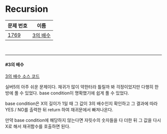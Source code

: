 # Recursion

| 문제 번호                                    | 이름                  |
| -------------------------------------------- | --------------------- |
| [1769](https://www.acmicpc.net/problem/1769) | [3의 배수](#3의-배수) |

<br>

<hr>

#### #3의 배수

[3의 배수 소스 코드](https://github.com/hjyeon-n/Algorithm_study/blob/master/BOJ/2021.03/Solution_1769.java)

실버5의 아주 쉬운 문제이다. 재귀가 많이 약한터라 틀릴까 봐 걱정이었지만 다행히 한방에 풀 수 있었다. base condition이 명확했기에 쉽게 풀 수 있었다.

base condition은 X의 길이가 1일 때 그 값이 3의 배수인지 확인하고 그 결과에 따라 YES / NO를 출력한 뒤 return 하여 재귀문에서 빠져나온다.

만약 base condition에 해당하지 않는다면 자릿수의 숫자들을 다 더한 뒤 그 값을 다시 X로 해서 재귀함수를 호출하면 된다.